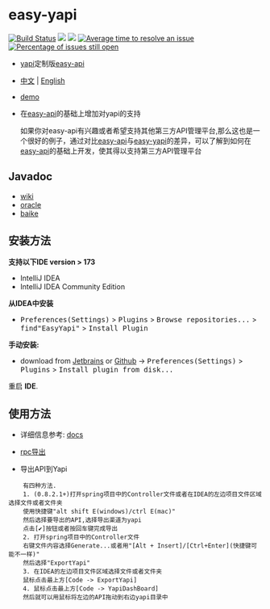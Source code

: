 # easy-yapi

[![Build Status](https://travis-ci.com/tangcent/easy-yapi.svg?branch=master)](https://travis-ci.com/tangcent/easy-yapi)
[![](https://img.shields.io/jetbrains/plugin/v/12458?color=blue&label=version)](https://plugins.jetbrains.com/plugin/12458-easyyapi)
[![](https://img.shields.io/jetbrains/plugin/d/12458)](https://plugins.jetbrains.com/plugin/12458-easyyapi)
[![Average time to resolve an issue](http://isitmaintained.com/badge/resolution/tangcent/easy-yapi.svg)](http://isitmaintained.com/project/tangcent/easy-yapi "Average time to resolve an issue")
[![Percentage of issues still open](http://isitmaintained.com/badge/open/tangcent/easy-yapi.svg)](http://isitmaintained.com/project/tangcent/easy-yapi "Percentage of issues still open")

- [yapi](https://github.com/YMFE/yapi)定制版[easy-api](https://github.com/tangcent/easy-api)

- [中文](https://github.com/tangcent/easy-yapi/blob/master/README_cn.md) | [English](https://github.com/tangcent/easy-yapi/blob/master/README.md)

- [demo](https://github.com/tangcent/spring-demo)

- 在[easy-api](https://github.com/tangcent/easy-api)的基础上增加对yapi的支持

  如果你对easy-api有兴趣或者希望支持其他第三方API管理平台,那么这也是一个很好的例子，通过对比[easy-api](https://github.com/tangcent/easy-api)与[easy-yapi](https://github.com/tangcent/easy-aypi)的差异，可以了解到如何在
  [easy-api](https://github.com/tangcent/easy-api)的基础上开发，使其得以支持第三方API管理平台

## Javadoc

- [wiki](https://en.wikipedia.org/wiki/Javadoc)
- [oracle](https://docs.oracle.com/javase/8/docs/technotes/tools/windows/javadoc.html)
- [baike](https://baike.baidu.com/item/javadoc)


安装方法
----

**支持以下IDE version > 173**

- IntelliJ IDEA
- IntelliJ IDEA Community Edition

**从IDEA中安装**
- <kbd>Preferences(Settings)</kbd> > <kbd>Plugins</kbd> > <kbd>Browse repositories...</kbd> > <kbd>find"EasyYapi"</kbd> > <kbd>Install Plugin</kbd>

**手动安装:**
- download from [Jetbrains](https://plugins.jetbrains.com/plugin/12458-easyyapi) or [Github](https://github.com/tangcent/easy-yapi-plugins/raw/master/idea/easy-yapi.jar) -> <kbd>Preferences(Settings)</kbd> > <kbd>Plugins</kbd> > <kbd>Install plugin from disk...</kbd>

重启 **IDE**.

## 使用方法

- 详细信息参考: [docs](https://github.com/tangcent/easy-yapi/blob/master/docs/cn/Home.md)

- [rpc导出](https://github.com/tangcent/easy-yapi/blob/master/docs/cn/6.%20%E6%94%AF%E6%8C%81rpc%E6%8E%A5%E5%8F%A3%E5%AF%BC%E5%87%BA.md)

* 导出API到Yapi
```textCode
    有四种方法.
    1. (0.8.2.1+)打开spring项目中的Controller文件或者在IDEA的左边项目文件区域选择文件或者文件夹
    使用快捷键"alt shift E(windows)/ctrl E(mac)"
    然后选择要导出的API,选择导出渠道为yapi
    点击[✔]按钮或者按回车键完成导出
    2. 打开spring项目中的Controller文件
    右键文件内容选择Generate...或者用"[Alt + Insert]/[Ctrl+Enter](快捷键可能不一样)"
    然后选择"ExportYapi"
    3. 在IDEA的左边项目文件区域选择文件或者文件夹
    鼠标点击最上方[Code -> ExportYapi]
    4. 鼠标点击最上方[Code -> YapiDashBoard]
    然后就可以用鼠标将左边的API拖动到右边yapi目录中
```
